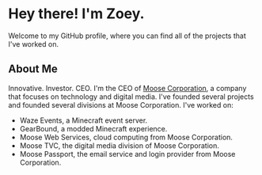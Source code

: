 # Hey there! I'm Zoey.
Welcome to my GitHub profile, where you can find all of the projects that I've worked on. 
## About Me
Innovative. Investor. CEO.
I'm the CEO of [Moose Corporation](https://moose.it.com), a company that focuses on technology and digital media.
I've founded several projects and founded several divisions at Moose Corporation. I've worked on:
- Waze Events, a Minecraft event server.
- GearBound, a modded Minecraft experience.
- Moose Web Services, cloud computing from Moose Corporation.
- Moose TVC, the digital media division of Moose Corporation.
- Moose Passport, the email service and login provider from Moose Corporation.
